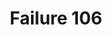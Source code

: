 ---
title: Failure 106
description: "Failure due to inability to deactivate motion actuation"
url: https://www.w3.org/WAI/WCAG21/Techniques/failures/F106
---